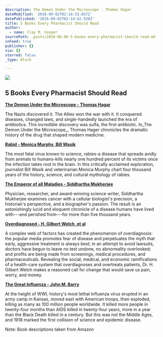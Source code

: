 ```yaml
---
description: The Demon Under the Microscope - Thomas Hagar
dateModified: '2016-09-02T02:14:33.657Z'
datePublished: '2016-09-02T02:14:42.558Z'
title: 5 Books Every Pharmacist Should Read
author:
  - name: Clay M. Cooper
sourcePath: _posts/2016-06-06-5-books-every-pharmacist-should-read.md
inFeed: true
publisher: {}
via: {}
starred: false
_type: Blurb

---
```

<article style=""><img src="https://s3-us-west-2.amazonaws.com/the-grid-img/p/fddfaa6a6be57c01d2fd2013729ec1d65f3e8813.jpg" /><h1>5 Books Every Pharmacist Should Read</h1></article>

**[The Demon Under the Microscope - Thomas Hagar][0]**

The Nazis discovered it. The Allies won the war with it. It conquered diseases, changed laws, and single-handedly launched the era of antibiotics. This incredible discovery was sulfa, the first antibiotic. In_The Demon Under the Microscope_, Thomas Hager chronicles the dramatic history of the drug that shaped modern medicine.

**[Rabid - Monica Murphy, Bill Wasik][1]**

The most fatal virus known to science, rabies-a disease that spreads avidly from animals to humans-kills nearly one hundred percent of its victims once the infection takes root in the brain. In this critically acclaimed exploration, journalist Bill Wasik and veterinarian Monica Murphy chart four thousand years of the history, science, and cultural mythology of rabies.

**[The Emperor of all Maladies - Siddhartha Mukherjee][2]**

Physician, researcher, and award-winning science writer, Siddhartha Mukherjee examines cancer with a cellular biologist's precision, a historian's perspective, and a biographer's passion. The result is an astonishingly lucid and eloquent chronicle of a disease humans have lived with---and perished from---for more than five thousand years.

**[Overdiagnosed - H. Gilbert Welch, et al][3]**

A complex web of factors has created the phenomenon of overdiagnosis: the popular media promotes fear of disease and perpetuates the myth that early, aggressive treatment is always best; in an attempt to avoid lawsuits, doctors have begun to leave no test undone, no abnormality overlooked; and profits are being made from screenings, medical procedures, and pharmaceuticals. Revealing the social, medical, and economic ramifications of a health-care system that overdiagnoses and overtreats patients, Dr. H. Gilbert Welch makes a reasoned call for change that would save us pain, worry, and money.

**[The Great Influenza - John M. Barry][4]**

At the height of WWI, history's most lethal influenza virus erupted in an army camp in Kansas, moved east with American troops, then exploded, killing as many as 100 million people worldwide. It killed more people in twenty-four months than AIDS killed in twenty-four years, more in a year than the Black Death killed in a century. But this was not the Middle Ages, and 1918 marked the first collision of science and epidemic disease.

Note: Book descriptions taken from Amazon

[0]: https://www.amazon.com/Demon-Under-Microscope-Battlefield-Hospitals/dp/1400082145/ref=sr_1_1?s=books&ie=UTF8&qid=1466180048&sr=1-1&keywords=the+demon+under+the+microscope
[1]: https://www.amazon.com/Rabid-Cultural-History-Worlds-Diabolical/dp/0143123572/ref=sr_1_1?s=books&ie=UTF8&qid=1466180106&sr=1-1&keywords=rabid
[2]: https://www.amazon.com/Emperor-All-Maladies-Biography-Cancer/dp/1439170916/ref=sr_1_1?s=books&ie=UTF8&qid=1466180136&sr=1-1&keywords=the+emperor+of+all+maladies
[3]: https://www.amazon.com/Overdiagnosed-Making-People-Pursuit-Health/dp/0807021997/ref=sr_1_1?s=books&ie=UTF8&qid=1466180170&sr=1-1&keywords=overdiagnosed
[4]: https://www.amazon.com/Great-Influenza-Deadliest-Pandemic-History/dp/0143036491/ref=sr_1_1?s=books&ie=UTF8&qid=1466180204&sr=1-1&keywords=the+great+influenza